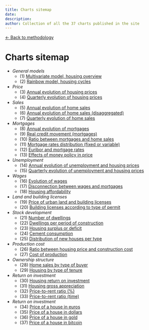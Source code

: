 ```yaml
---
title: Charts sitemap
date:
description:
author: Collection of all the 37 charts published in the site
---
```


<div class="meta-line"><a class="meta-back" href="/methodology#data-base-access">← Back to methodology</a></div>

# Charts sitemap

+ _General models_
  * (1) [Multivariate model, housing overview](/images/multivariate.png)
  * (2) [Rainbow model, housing cycles](/images/rainbow.png)
+ _Price_
  * (3) [Annual evolution of housing prices](/images/priceyearly.png)
  * (4) [Quarterly evolution of housing prices](/images/pricequarterly.png)
+ _Sales_
  * (5) [Annual evolution of home sales](/images/salesyearly1.png)
  * (6) [Annual evolution of home sales (disaggregated)](/images/salesyearly2.png)
  * (7) [Quarterly evolution of home sales](/images/salesquarterly.png)
+ _Mortgages_
  * (8) [Annual evolution of mortgages](/images/credityearly.png)
  * (9) [Real credit movement (mortgages)](/images/creditmovement.png)
  * (10) [Ratio between mortgages and home sales](/images/creditratio.png)
  * (11) [Mortgage rates distribution (fixed or variable)](/images/typemortgage.png)
  * (12) [Euribor and mortgage rates](/images/euribor.png)
  * (13) [Effects of money policy in price](/images/pricemoneypolicy.png)
+ _Unemployment_
  * (14) [Annual evolution of unemployment and housing prices](/images/labor1.png)
  * (15) [Quarterly evolution of unemployment and housing prices](/images/labor2.png)
+ _Wages_
  * (16) [Evolution of wages](/images/wageyearly.png)
  * (17) [Disconnection between wages and mortgages](/images/wageratio.png)
  * (18) [Housing affordability](/images/wageaffordability.png)
+ _Land and building licenses_
  * (19) [Price of urban land and building licenses](/images/permitsland.png)
  * (20) [Building licenses according to type of permit](/images/permitstype.png)
+ _Stock development_
  * (21) [Number of dwellings](/images/stockyearly.png)
  * (22) [Dwellings per period of construction](/images/stockperiods.png)
  * (23) [Housing surplus or deficit](/images/stockbalance.png)
  * (24) [Cement consumption](/images/cement.png)
  * (25) [Distribution of new houses per type](/images/typehouse.png)
+ _Production cost_
  * (26) [Ratio between housing price and construction cost](/images/costratio.png)
  * (27) [Cost of production ](/images/costchange.png)
+ _Ownership structure_
  * (28) [Home sales by type of buyer](/images/buyer.png)
  * (29) [Housing by type of tenure](/images/tenure.png)
+ _Return on investment_
  * (30) [Housing return on investment](/images/roinet.png)
  * (31) [Housing gross appreciation](/images/roigross.png)
  * (32) [Price-to-rent ratio (%)](/images/rentratio.png)
  * (33) [Price-to-rent ratio (time)](/images/renttime.png)
+ _Return on investment_
  * (34) [Price of a house in euros](/images/houseeuro.png)
  * (35) [Price of a house in dollars](/images/housedollar.png)
  * (36) [Price of a house in gold](/images/housegold.png)
  * (37) [Price of a house in bitcoin](/images/housebitcoin.png)
